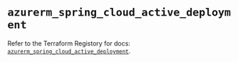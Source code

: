 # `azurerm_spring_cloud_active_deployment`

Refer to the Terraform Registory for docs: [`azurerm_spring_cloud_active_deployment`](https://www.terraform.io/docs/providers/azurerm/r/spring_cloud_active_deployment).
